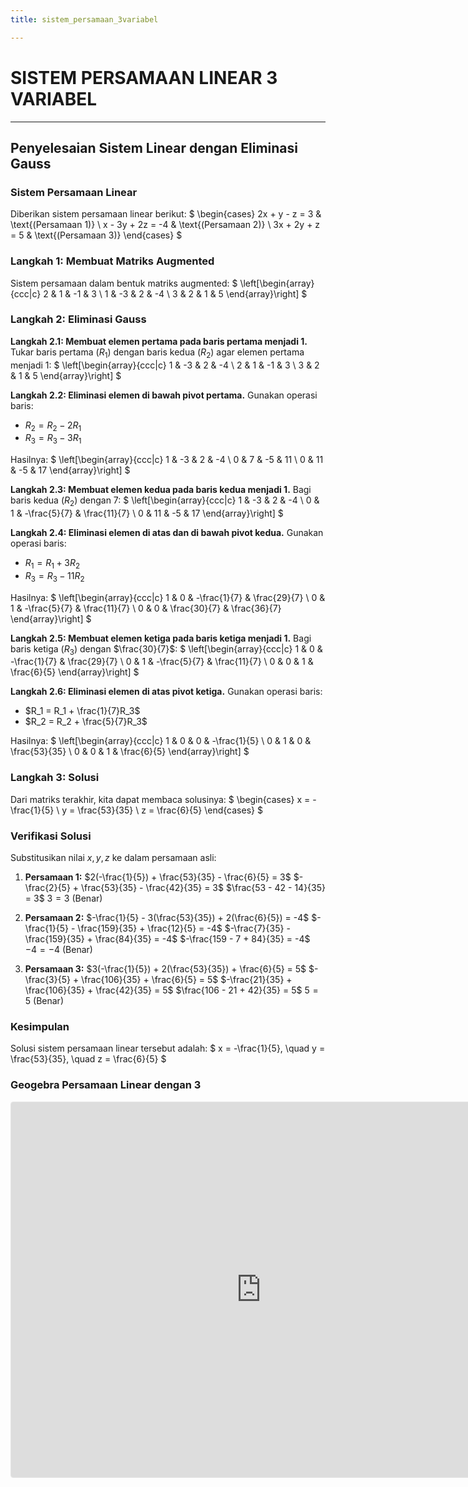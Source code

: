 ```yaml
---
title: sistem_persamaan_3variabel

---
```


# SISTEM PERSAMAAN LINEAR 3 VARIABEL

---

## Penyelesaian Sistem Linear dengan Eliminasi Gauss
### Sistem Persamaan Linear
Diberikan sistem persamaan linear berikut:
$
\begin{cases}
2x + y - z = 3  & \text{(Persamaan 1)} \\
x - 3y + 2z = -4 & \text{(Persamaan 2)} \\
3x + 2y + z = 5  & \text{(Persamaan 3)}
\end{cases}
$

### **Langkah 1: Membuat Matriks Augmented**
Sistem persamaan dalam bentuk matriks augmented:
$
\left[\begin{array}{ccc|c}
2 & 1 & -1 & 3 \\
1 & -3 & 2 & -4 \\
3 & 2 & 1 & 5
\end{array}\right]
$

### **Langkah 2: Eliminasi Gauss**
**Langkah 2.1: Membuat elemen pertama pada baris pertama menjadi 1.**
Tukar baris pertama $(R_1)$ dengan baris kedua $(R_2)$ agar elemen pertama menjadi 1:
$
\left[\begin{array}{ccc|c}
1 & -3 & 2 & -4 \\
2 & 1 & -1 & 3 \\
3 & 2 & 1 & 5
\end{array}\right]
$

**Langkah 2.2: Eliminasi elemen di bawah pivot pertama.**
Gunakan operasi baris:
- $R_2 = R_2 - 2R_1$
- $R_3 = R_3 - 3R_1$

Hasilnya:
$
\left[\begin{array}{ccc|c}
1 & -3 & 2 & -4 \\
0 & 7 & -5 & 11 \\
0 & 11 & -5 & 17
\end{array}\right]
$

**Langkah 2.3: Membuat elemen kedua pada baris kedua menjadi 1.**
Bagi baris kedua $(R_2)$ dengan 7:
$
\left[\begin{array}{ccc|c}
1 & -3 & 2 & -4 \\
0 & 1 & -\frac{5}{7} & \frac{11}{7} \\
0 & 11 & -5 & 17
\end{array}\right]
$

**Langkah 2.4: Eliminasi elemen di atas dan di bawah pivot kedua.**
Gunakan operasi baris:
- $R_1 = R_1 + 3R_2$
- $R_3 = R_3 - 11R_2$

Hasilnya:
$
\left[\begin{array}{ccc|c}
1 & 0 & -\frac{1}{7} & \frac{29}{7} \\
0 & 1 & -\frac{5}{7} & \frac{11}{7} \\
0 & 0 & \frac{30}{7} & \frac{36}{7}
\end{array}\right]
$

**Langkah 2.5: Membuat elemen ketiga pada baris ketiga menjadi 1.**
Bagi baris ketiga $(R_3)$ dengan $\frac{30}{7}$:
$
\left[\begin{array}{ccc|c}
1 & 0 & -\frac{1}{7} & \frac{29}{7} \\
0 & 1 & -\frac{5}{7} & \frac{11}{7} \\
0 & 0 & 1 & \frac{6}{5}
\end{array}\right]
$

**Langkah 2.6: Eliminasi elemen di atas pivot ketiga.**
Gunakan operasi baris:
- $R_1 = R_1 + \frac{1}{7}R_3$
- $R_2 = R_2 + \frac{5}{7}R_3$

Hasilnya:
$
\left[\begin{array}{ccc|c}
1 & 0 & 0 & -\frac{1}{5} \\
0 & 1 & 0 & \frac{53}{35} \\
0 & 0 & 1 & \frac{6}{5}
\end{array}\right]
$

### **Langkah 3: Solusi**
Dari matriks terakhir, kita dapat membaca solusinya:
$
\begin{cases}
x = -\frac{1}{5} \\
y = \frac{53}{35} \\
z = \frac{6}{5}
\end{cases}
$

### **Verifikasi Solusi**
Substitusikan nilai $x, y, z$ ke dalam persamaan asli:

1. **Persamaan 1:**
   $2(-\frac{1}{5}) + \frac{53}{35} - \frac{6}{5} = 3$
   $-\frac{2}{5} + \frac{53}{35} - \frac{42}{35} = 3$
   $\frac{53 - 42 - 14}{35} = 3$
   $3 = 3$ (Benar)

2. **Persamaan 2:**
   $-\frac{1}{5} - 3(\frac{53}{35}) + 2(\frac{6}{5}) = -4$
   $-\frac{1}{5} - \frac{159}{35} + \frac{12}{5} = -4$
   $-\frac{7}{35} - \frac{159}{35} + \frac{84}{35} = -4$
   $-\frac{159 - 7 + 84}{35} = -4$
   $-4 = -4$ (Benar)

3. **Persamaan 3:**
   $3(-\frac{1}{5}) + 2(\frac{53}{35}) + \frac{6}{5} = 5$
   $-\frac{3}{5} + \frac{106}{35} + \frac{6}{5} = 5$
   $-\frac{21}{35} + \frac{106}{35} + \frac{42}{35} = 5$
   $\frac{106 - 21 + 42}{35} = 5$
   $5 = 5$ (Benar)

### **Kesimpulan**
Solusi sistem persamaan linear tersebut adalah:
$
x = -\frac{1}{5}, \quad y = \frac{53}{35}, \quad z = \frac{6}{5}
$

### Geogebra Persamaan Linear dengan 3
<iframe src="https://www.geogebra.org/calculator/jpjtusjh?embed" width="800" height="600" allowfullscreen style="border: 1px solid #e4e4e4;border-radius: 4px;" frameborder="0"></iframe>
